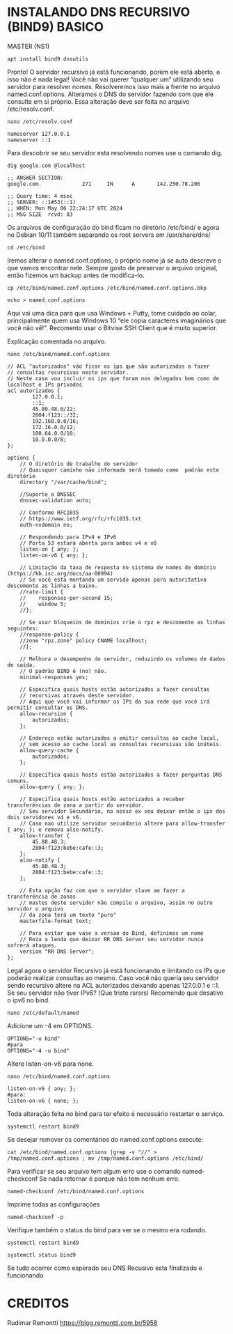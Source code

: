 # INSTALANDO DNS RECURSIVO (BIND9) BASICO
MASTER (NS1)
```plaintext
apt install bind9 dnsutils
```
Pronto! O servidor recursivo já está funcionando, porém ele está aberto, e isso não é nada legal!
Você não vai querer “qualquer um” utilizando seu servidor para resolver nomes. Resolveremos isso mais a frente no arquivo named.conf.options.
Alteramos o DNS do servidor fazendo com que ele consulte em si próprio. Essa alteração deve ser feita no arquivo /etc/resolv.conf.
```plaintext
nano /etc/resolv.conf
```
```plaintext
nameserver 127.0.0.1
nameserver ::1
```
Para descobrir se seu servidor esta resolvendo nomes use o comando dig.
```plaintext
dig google.com @localhost
```
```plaintext
;; ANSWER SECTION:
google.com.             271     IN      A       142.250.78.206

;; Query time: 4 msec
;; SERVER: ::1#53(::1)
;; WHEN: Mon May 06 22:24:17 UTC 2024
;; MSG SIZE  rcvd: 83
```
Os arquivos de configuração do bind ficam no diretório /etc/bind/ e agora no Debian 10/11 também separando os root servers em /usr/share/dns/
```plaintext
cd /etc/bind
```
Iremos alterar o named.conf.options, o próprio nome já se auto descreve o que vamos encontrar nele.
Sempre gosto de preservar o arquivo original, então fizemos um backup antes de modifica-lo.
```plaintext
cp /etc/bind/named.conf.options /etc/bind/named.conf.options.bkp
```
```plaintext
echo > named.conf.options
```
Aqui vai uma dica para que usa Windows + Putty, tome cuidado ao colar, principalmente quem usa Windows 10 “ele copia caracteres imaginários que você não vê!”.
Recomento usar o Bitvise SSH Client que é muito superior.

Explicação comentada no arquivo.
```plaintext
nano /etc/bind/named.conf.options
```
```plaintext
// ACL "autorizados" vão ficar os ips que são autorizados a fazer
// consultas recursivas neste servidor.
// Neste caso vou incluir os ips que foram nos delegados bem como de localhost e IPs privados
acl autorizados {
        127.0.0.1;
        ::1;
        45.80.48.0/22;
        2804:f123::/32;
        192.168.0.0/16;
        172.16.0.0/12;
        100.64.0.0/10;
        10.0.0.0/8;
};
 
options {
    // O diretório de trabalho do servidor
    // Quaisquer caminho não informado será tomado como  padrão este diretório
    directory "/var/cache/bind";
 
    //Suporte a DNSSEC
    dnssec-validation auto;
 
    // Conforme RFC1035
    // https://www.ietf.org/rfc/rfc1035.txt
    auth-nxdomain no;
 
    // Respondendo para IPv4 e IPv6
    // Porta 53 estará aberta para ambos v4 e v6
    listen-on { any; };
    listen-on-v6 { any; };
 
    // Limitação da taxa de resposta no sistema de nomes de domínio (https://kb.isc.org/docs/aa-00994)
    // Se você esta montando um servido apenas para autoritativo descomente as linhas a baixo.
    //rate-limit {
    //    responses-per-second 15;
    //    window 5;
    //};

    // Se usar bloqueios de dominios crie o rpz e descomente as linhas seguintes:
    //response-policy {
    //zone "rpz.zone" policy CNAME localhost;
    //};
 
    // Melhora o desempenho do servidor, reduzindo os volumes de dados de saída.
    // O padrão BIND é (no) não.
    minimal-responses yes;
 
    // Especifica quais hosts estão autorizados a fazer consultas
    // recursivas através deste servidor.
    // Aqui que você vai informar os IPs da sua rede que você irá permitir consultar os DNS.
    allow-recursion {
        autorizados;
    };
 
    // Endereço estão autorizados a emitir consultas ao cache local,
    // sem acesso ao cache local as consultas recursivas são inúteis.
    allow-query-cache {
        autorizados;
    };
 
    // Especifica quais hosts estão autorizados a fazer perguntas DNS comuns.
    allow-query { any; };
 
    // Especifica quais hosts estão autorizados a receber transferências de zona a partir do servidor.
    // Seu servidor Secundário, no nosso ex vou deixar então o ips dos dois servidores v4 e v6.
    // Caso nao utilize servidor secundario altere para allow-transfer { any; }; e remova also-notify.
    allow-transfer {
        45.80.48.3;
        2804:f123:bebe:cafe::3;
    };
    also-notify {
        45.80.48.3;
        2804:f123:bebe:cafe::3;
    };
 
    // Esta opção faz com que o servidor slave ao fazer a transferência de zonas
    // mastes deste servidor não compile o arquivo, assim no outro servidor o arquivo
    // da zona terá um texto "puro"
    masterfile-format text;
 
    // Para evitar que vase a versao do Bind, definimos um nome
    // Reza a lenda que deixar RR DNS Server seu servidor nunca sofrerá ataques.
    version "RR DNS Server";
};
```
Legal agora o servidor Recursivo já está funcionando e limitando os IPs que poderão realizar consultas ao mesmo.
Caso você não queria seu servidor sendo recursivo altere na ACL autorizados deixando apenas 127.0.0.1 e ::1.
Se seu servidor não tiver IPv6? (Que triste rsrsrs) Recomendo que desative o ipv6 no bind.
```plaintext
nano /etc/default/named 
```
Adicione um -4 em OPTIONS.
```plaintext
OPTIONS="-u bind"
#para
OPTIONS="-4 -u bind"
```
Altere listen-on-v6 para none.
```plaintext
nano /etc/bind/named.conf.options
```
```plaintext
listen-on-v6 { any; };
#para:
listen-on-v6 { none; };
```
Toda alteração feita no bind para ter efeito é necessário restartar o serviço.
```plaintext
systemctl restart bind9
```
Se desejar remover os comentários do named.conf.options execute:
```plaintext
cat /etc/bind/named.conf.options |grep -v "//" > /tmp/named.conf.options ; mv /tmp/named.conf.options /etc/bind/
```
Para verificar se seu arquivo tem algum erro use o comando named-checkconf
Se nada retornar é porque não tem nenhum erro.
```plaintext
named-checkconf /etc/bind/named.conf.options
```
Imprime todas as configurações
```plaintext
named-checkconf -p
```
Verifique também o status do bind para ver se o mesmo era rodando.
```plaintext
systemctl restart bind9
```
```plaintext
systemctl status bind9
```
Se tudo ocorrer como esperado seu DNS Recusivo esta finalizado e funcionando

# CREDITOS 
Rudimar Remontti
https://blog.remontti.com.br/5958
